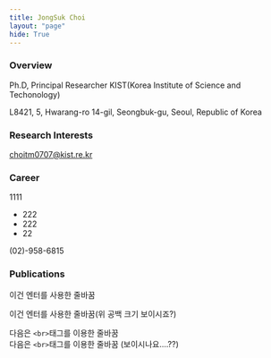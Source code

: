 ```yaml
---
title: JongSuk Choi
layout: "page"
hide: True
---
```


### Overview

Ph.D, Principal Researcher KIST(Korea Institute of Science and Techonology)

L8421, 5, Hwarang-ro 14-gil, Seongbuk-gu, Seoul, Republic of Korea

### Research Interests

choitm0707@kist.re.kr

### Career

1111

- 222
- 222
- 22

(02)-958-6815

### Publications

이건 엔터를 사용한 줄바꿈

이건 엔터를 사용한 줄바꿈(위 공백 크기 보이시죠?)



다음은 `<br>`태그를 이용한 줄바꿈<br>다음은 `<br>`태그를 이용한 줄바꿈 (보이시나요....??)